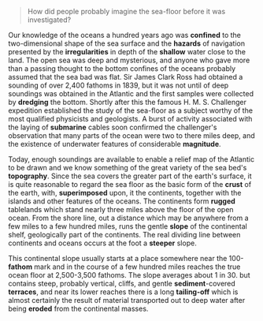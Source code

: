 > How did people probably imagine the sea-floor before it was investigated?



Our knowledge of the oceans a hundred years ago was **confined** to the two-dimensional shape of the sea surface and the **hazards** of navigation presented by the **irregularities** in depth of the **shallow** water close to the land. The open sea was deep and mysterious, and anyone who gave more than a passing thought to the bottom confines of the oceans probably assumed that the sea bad was flat. Sir James Clark Ross had obtained a sounding of over 2,400 fathoms in 1839, but it was not until of deep soundings was obtained in the Atlantic and the first samples were collected by **dredging** the bottom. Shortly after this the famous H. M. S. Challenger expedition established the study of the sea-floor as a subject worthy of the most qualified physicists and geologists. A burst of activity associated with the laying of **submarine** cables soon confirmed the challenger's observation that many parts of the ocean were two to there miles deep, and the existence of underwater features of considerable **magnitude**.

 

Today, enough soundings are available to enable a relief map of the Atlantic to be drawn and we know something of the great variety of the sea bed's **topography**. Since the sea covers the greater part of the earth's surface, it is quite reasonable to regard the sea floor as the basic form of the **crust** of the earth, with, **superimposed** upon, it the continents, together with the islands and other features of the oceans. The continents form **rugged** tablelands which stand nearly three miles above the floor of the open ocean. From the shore line, out a distance which may be anywhere from a few miles to a few hundred miles, runs the gentle **slope** of the continental shelf, geologically part of the continents. The real dividing line between continents and oceans occurs at the foot a **steeper** slope.

 

This continental slope usually starts at a place somewhere near the 100-**fathom** mark and in the course of a few hundred miles reaches the true ocean floor at 2,500-3,500 fathoms. The slope averages about 1 in 30. but contains steep, probably vertical, cliffs, and gentle **sediment**-covered **terraces**, and near its lower reaches there is a long **tailing-off** which is almost certainly the result of material transported out to deep water after being **eroded** from the continental masses.
